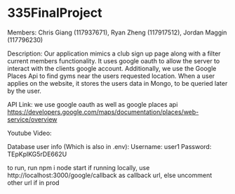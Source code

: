 ﻿# 335FinalProject

Members: Chris Giang (117937671), Ryan Zheng (117917512), Jordan Maggin (117796230)

Description: Our application mimics a club sign up page along with a filter current members functionality. It uses google oauth to
allow the server to interact with the clients google account. Additionally, we use the Google Places Api to find gyms near the users requested location. 
When a user applies on the website, it stores the users data in Mongo, to be queried later by the user. 

API Link:
we use google oauth as well as google places api
https://developers.google.com/maps/documentation/places/web-service/overview 



Youtube Video:

Database user info (Which is also in .env):
Username: user1
Password: TEpKplKG5rDE662U


to run, run npm i node start
if running locally, use http://localhost:3000/google/callback as callback url, else uncomment other url if in prod